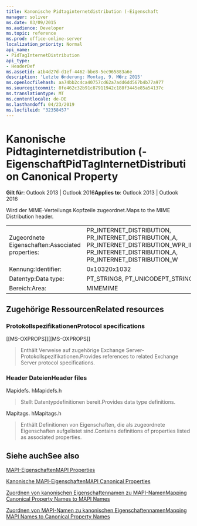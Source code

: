 ```yaml
---
title: Kanonische Pidtaginternetdistribution (-Eigenschaft
manager: soliver
ms.date: 03/09/2015
ms.audience: Developer
ms.topic: reference
ms.prod: office-online-server
localization_priority: Normal
api_name:
- PidTagInternetDistribution
api_type:
- HeaderDef
ms.assetid: a1b4d27d-d1ef-4462-bbe8-5ec965883a6e
description: 'Letzte �nderung: Montag, 9. M�rz 2015'
ms.openlocfilehash: aa74bb2c4ca40757cd62a7add6dd567b4b77a977
ms.sourcegitcommit: 8fe462c32b91c87911942c188f3445e85a54137c
ms.translationtype: MT
ms.contentlocale: de-DE
ms.lasthandoff: 04/23/2019
ms.locfileid: "32358457"
---
```

# <a name="pidtaginternetdistribution-canonical-property"></a><span data-ttu-id="49e7a-103">Kanonische Pidtaginternetdistribution (-Eigenschaft</span><span class="sxs-lookup"><span data-stu-id="49e7a-103">PidTagInternetDistribution Canonical Property</span></span>

  
  
<span data-ttu-id="49e7a-104">**Gilt für**: Outlook 2013 | Outlook 2016</span><span class="sxs-lookup"><span data-stu-id="49e7a-104">**Applies to**: Outlook 2013 | Outlook 2016</span></span> 
  
<span data-ttu-id="49e7a-105">Wird der MIME-Verteilungs Kopfzeile zugeordnet.</span><span class="sxs-lookup"><span data-stu-id="49e7a-105">Maps to the MIME Distribution header.</span></span>
  
|||
|:-----|:-----|
|<span data-ttu-id="49e7a-106">Zugeordnete Eigenschaften:</span><span class="sxs-lookup"><span data-stu-id="49e7a-106">Associated properties:</span></span>  <br/> |<span data-ttu-id="49e7a-107">PR_INTERNET_DISTRIBUTION, PR_INTERNET_DISTRIBUTION_A, PR_INTERNET_DISTRIBUTION_W</span><span class="sxs-lookup"><span data-stu-id="49e7a-107">PR_INTERNET_DISTRIBUTION, PR_INTERNET_DISTRIBUTION_A, PR_INTERNET_DISTRIBUTION_W</span></span>  <br/> |
|<span data-ttu-id="49e7a-108">Kennung:</span><span class="sxs-lookup"><span data-stu-id="49e7a-108">Identifier:</span></span>  <br/> |<span data-ttu-id="49e7a-109">0x1032</span><span class="sxs-lookup"><span data-stu-id="49e7a-109">0x1032</span></span>  <br/> |
|<span data-ttu-id="49e7a-110">Datentyp:</span><span class="sxs-lookup"><span data-stu-id="49e7a-110">Data type:</span></span>  <br/> |<span data-ttu-id="49e7a-111">PT_STRING8, PT_UNICODE</span><span class="sxs-lookup"><span data-stu-id="49e7a-111">PT_STRING8, PT_UNICODE</span></span>  <br/> |
|<span data-ttu-id="49e7a-112">Bereich:</span><span class="sxs-lookup"><span data-stu-id="49e7a-112">Area:</span></span>  <br/> |<span data-ttu-id="49e7a-113">MIME</span><span class="sxs-lookup"><span data-stu-id="49e7a-113">MIME</span></span>  <br/> |
   
## <a name="related-resources"></a><span data-ttu-id="49e7a-114">Zugehörige Ressourcen</span><span class="sxs-lookup"><span data-stu-id="49e7a-114">Related resources</span></span>

### <a name="protocol-specifications"></a><span data-ttu-id="49e7a-115">Protokollspezifikationen</span><span class="sxs-lookup"><span data-stu-id="49e7a-115">Protocol specifications</span></span>

<span data-ttu-id="49e7a-116">[[MS-OXPROPS]]</span><span class="sxs-lookup"><span data-stu-id="49e7a-116">[[MS-OXPROPS]]</span></span> 
  
> <span data-ttu-id="49e7a-117">Enthält Verweise auf zugehörige Exchange Server-Protokollspezifikationen.</span><span class="sxs-lookup"><span data-stu-id="49e7a-117">Provides references to related Exchange Server protocol specifications.</span></span>
    
### <a name="header-files"></a><span data-ttu-id="49e7a-118">Header Dateien</span><span class="sxs-lookup"><span data-stu-id="49e7a-118">Header files</span></span>

<span data-ttu-id="49e7a-119">Mapidefs. h</span><span class="sxs-lookup"><span data-stu-id="49e7a-119">Mapidefs.h</span></span>
  
> <span data-ttu-id="49e7a-120">Stellt Datentypdefinitionen bereit.</span><span class="sxs-lookup"><span data-stu-id="49e7a-120">Provides data type definitions.</span></span>
    
<span data-ttu-id="49e7a-121">Mapitags. h</span><span class="sxs-lookup"><span data-stu-id="49e7a-121">Mapitags.h</span></span>
  
> <span data-ttu-id="49e7a-122">Enthält Definitionen von Eigenschaften, die als zugeordnete Eigenschaften aufgelistet sind.</span><span class="sxs-lookup"><span data-stu-id="49e7a-122">Contains definitions of properties listed as associated properties.</span></span>
    
## <a name="see-also"></a><span data-ttu-id="49e7a-123">Siehe auch</span><span class="sxs-lookup"><span data-stu-id="49e7a-123">See also</span></span>



[<span data-ttu-id="49e7a-124">MAPI-Eigenschaften</span><span class="sxs-lookup"><span data-stu-id="49e7a-124">MAPI Properties</span></span>](mapi-properties.md)
  
[<span data-ttu-id="49e7a-125">Kanonische MAPI-Eigenschaften</span><span class="sxs-lookup"><span data-stu-id="49e7a-125">MAPI Canonical Properties</span></span>](mapi-canonical-properties.md)
  
[<span data-ttu-id="49e7a-126">Zuordnen von kanonischen Eigenschaftennamen zu MAPI-Namen</span><span class="sxs-lookup"><span data-stu-id="49e7a-126">Mapping Canonical Property Names to MAPI Names</span></span>](mapping-canonical-property-names-to-mapi-names.md)
  
[<span data-ttu-id="49e7a-127">Zuordnen von MAPI-Namen zu kanonischen Eigenschaftennamen</span><span class="sxs-lookup"><span data-stu-id="49e7a-127">Mapping MAPI Names to Canonical Property Names</span></span>](mapping-mapi-names-to-canonical-property-names.md)


